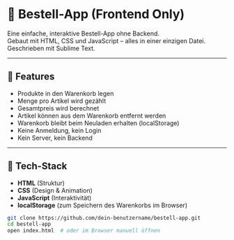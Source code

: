 # 🍏 Bestell-App (Frontend Only)

Eine einfache, interaktive Bestell-App ohne Backend.  
Gebaut mit HTML, CSS und JavaScript – alles in einer einzigen Datei.
Geschrieben mit Sublime Text.

---

## 🚀 Features

- Produkte in den Warenkorb legen
- Menge pro Artikel wird gezählt
- Gesamtpreis wird berechnet
- Artikel können aus dem Warenkorb entfernt werden
- Warenkorb bleibt beim Neuladen erhalten (localStorage)
- Keine Anmeldung, kein Login
- Kein Server, kein Backend

---

## 🧰 Tech-Stack

- **HTML** (Struktur)
- **CSS** (Design & Animation)
- **JavaScript** (Interaktivität)
- **localStorage** (zum Speichern des Warenkorbs im Browser)

```bash
git clone https://github.com/dein-benutzername/bestell-app.git
cd bestell-app
open index.html  # oder im Browser manuell öffnen
